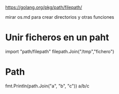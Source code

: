 https://golang.org/pkg/path/filepath/

mirar os.md para crear directorios y otras funciones

# Unir ficheros en un paht
import "path/filepath"
filepath.Join("/tmp","fichero")


# Path
fmt.Println(path.Join("a", "b", "c"))
a/b/c
